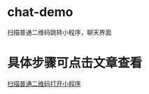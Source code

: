 # chat-demo
扫描普通二维码跳转小程序，聊天界面

# 具体步骤可点击文章查看
[扫描普通二维码打开小程序](https://www.jianshu.com/p/44ad75179347)
